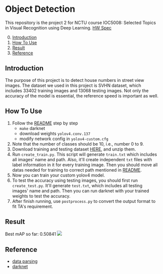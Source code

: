 # Object Detection
This repository is the project 2 for NCTU course IOC5008: Selected Topics in Visual Recognition using Deep Learning.
[HW Spec](https://github.com/NCTU-VRDL/CS_IOC5008/tree/master/HW2)

0. [Introduction](#Introduction)
1. [How To Use](#How-To-Use)
2. [Result](#Result)
3. [Reference](#Reference)

## Introduction
The purpose of this project is to detect house numbers in street view images. The dataset we used in this project is SVHN dataset, which includes 33402 training images and 13068 testing images. Not only the accuracy of the model is essential, the reference speed is important as well.

## How To Use
1. Follow the [README](https://github.com/AlexeyAB/darknet#yolo-v4-v3-and-v2-for-windows-and-linux) step by step
    + `make` darknet
    + download weights `yolov4.conv.137`
    + modify network config in `yolov4-custom.cfg`
2. Note that the number of classes should be 10, i.e., number 0 to 9. 
3. Download training and testing dataset [HERE](https://drive.google.com/drive/u/1/folders/1Ob5oT9Lcmz7g5mVOcYH3QugA7tV3WsSl), and unzip them.
4. Run `create_train.py`. This script will generate `train.txt` which includes all images' name and path. Also, it'll create independent `txt` files with label information in it for every training image. Then you should move all datas needed for training to correct path mentioned in [README](https://github.com/AlexeyAB/darknet#yolo-v4-v3-and-v2-for-windows-and-linux).
5. Now you can train your custom yolov4 model.
6. To test the accuracy using testing images, you should first run `create_test.py`. It'll generate `test.txt`, which includes all testing images' name and path. Then you can run darknet with your trained weights to test the accuracy.
7. After finish running, use `postprocess.py` to convert the output format to fit TA's requirement.



## Result
Best mAP so far: 0.50841
![](https://i.imgur.com/AZG00T4.png)
## Reference
+ [data parsing](https://github.com/pavitrakumar78/Street-View-House-Numbers-SVHN-Detection-and-Classification-using-CNN/blob/master/construct_datasets.py)
+ [darknet](https://github.com/AlexeyAB/darknet)
